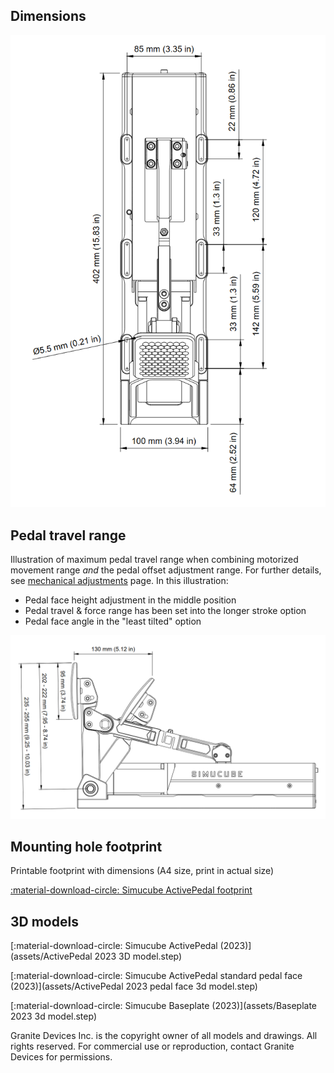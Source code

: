 ## Dimensions

![](assets/activepedal-mounting-hole-dimensions.png)

## Pedal travel range

Illustration of maximum pedal travel range when combining motorized movement range *and* the pedal offset adjustment range. For further details, see [mechanical adjustments](Mechanical%20adjustments.md) page. In this illustration:

* Pedal face height adjustment in the middle position
* Pedal travel & force range has been set into the longer stroke option
* Pedal face angle in the "least tilted" option

![](assets/activepedal-pedal-movement-range.png)

## Mounting hole footprint

Printable footprint with dimensions (A4 size, print in actual size)

[:material-download-circle: Simucube ActivePedal footprint](assets/activepedal-mounting-hole-dimensions.pdf)

## 3D models

[:material-download-circle: Simucube ActivePedal (2023)](assets/ActivePedal 2023 3D model.step)

[:material-download-circle: Simucube ActivePedal standard pedal face (2023)](assets/ActivePedal 2023 pedal face 3d model.step)

[:material-download-circle: Simucube Baseplate (2023)](assets/Baseplate 2023 3d model.step)

Granite Devices Inc. is the copyright owner of all models and drawings. All rights reserved. For commercial use or reproduction, contact Granite Devices for permissions.
